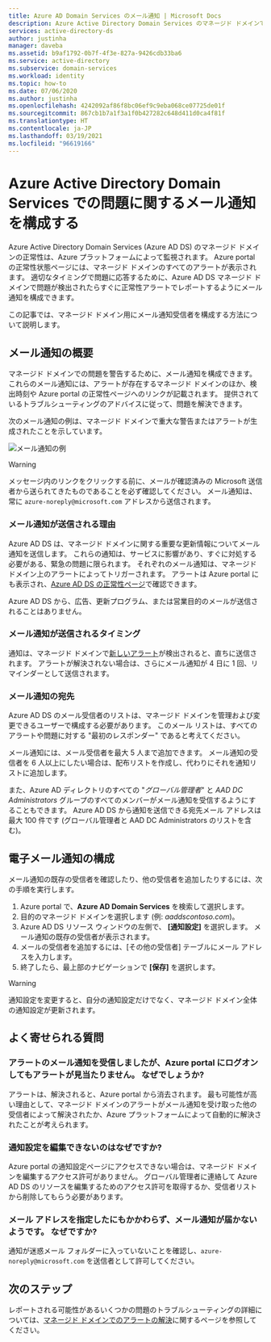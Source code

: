 ```yaml
---
title: Azure AD Domain Services のメール通知 | Microsoft Docs
description: Azure Active Directory Domain Services のマネージド ドメインでの問題について警告するメール通知を構成する方法について説明します
services: active-directory-ds
author: justinha
manager: daveba
ms.assetid: b9af1792-0b7f-4f3e-827a-9426cdb33ba6
ms.service: active-directory
ms.subservice: domain-services
ms.workload: identity
ms.topic: how-to
ms.date: 07/06/2020
ms.author: justinha
ms.openlocfilehash: 4242092af86f8bc06ef9c9eba068ce07725de01f
ms.sourcegitcommit: 867cb1b7a1f3a1f0b427282c648d411d0ca4f81f
ms.translationtype: HT
ms.contentlocale: ja-JP
ms.lasthandoff: 03/19/2021
ms.locfileid: "96619166"
---
```

# <a name="configure-email-notifications-for-issues-in-azure-active-directory-domain-services"></a>Azure Active Directory Domain Services での問題に関するメール通知を構成する

Azure Active Directory Domain Services (Azure AD DS) のマネージド ドメインの正常性は、Azure プラットフォームによって監視されます。 Azure portal の正常性状態ページには、マネージド ドメインのすべてのアラートが表示されます。 適切なタイミングで問題に応答するために、Azure AD DS マネージド ドメインで問題が検出されたらすぐに正常性アラートでレポートするようにメール通知を構成できます。

この記事では、マネージド ドメイン用にメール通知受信者を構成する方法について説明します。

## <a name="email-notification-overview"></a>メール通知の概要

マネージド ドメインでの問題を警告するために、メール通知を構成できます。 これらのメール通知には、アラートが存在するマネージド ドメインのほか、検出時刻や Azure portal の正常性ページへのリンクが記載されます。 提供されているトラブルシューティングのアドバイスに従って、問題を解決できます。

次のメール通知の例は、マネージド ドメインで重大な警告またはアラートが生成されたことを示しています。

![メール通知の例](./media/active-directory-domain-services-alerts/email-alert.png)

> [!WARNING]
> メッセージ内のリンクをクリックする前に、メールが確認済みの Microsoft 送信者から送られてきたものであることを必ず確認してください。 メール通知は、常に `azure-noreply@microsoft.com` アドレスから送信されます。

### <a name="why-would-i-receive-email-notifications"></a>メール通知が送信される理由

Azure AD DS は、マネージド ドメインに関する重要な更新情報についてメール通知を送信します。 これらの通知は、サービスに影響があり、すぐに対処する必要がある、緊急の問題に限られます。 それぞれのメール通知は、マネージド ドメイン上のアラートによってトリガーされます。 アラートは Azure portal にも表示され、[Azure AD DS の正常性ページ][check-health]で確認できます。

Azure AD DS から、広告、更新プログラム、または営業目的のメールが送信されることはありません。

### <a name="when-will-i-receive-email-notifications"></a>メール通知が送信されるタイミング

通知は、マネージド ドメインで[新しいアラート][troubleshoot-alerts]が検出されると、直ちに送信されます。 アラートが解決されない場合は、さらにメール通知が 4 日に 1 回、リマインダーとして送信されます。

### <a name="who-should-receive-the-email-notifications"></a>メール通知の宛先

Azure AD DS のメール受信者のリストは、マネージド ドメインを管理および変更できるユーザーで構成する必要があります。 このメール リストは、すべてのアラートや問題に対する "最初のレスポンダー" であると考えてください。

メール通知には、メール受信者を最大 5 人まで追加できます。 メール通知の受信者を 6 人以上にしたい場合は、配布リストを作成し、代わりにそれを通知リストに追加します。

また、Azure AD ディレクトリのすべての "*グローバル管理者*" と *AAD DC Administrators* グループのすべてのメンバーがメール通知を受信するようにすることもできます。 Azure AD DS から通知を送信できる宛先メール アドレスは最大 100 件です (グローバル管理者と AAD DC Administrators のリストを含む)。

## <a name="configure-email-notifications"></a>電子メール通知の構成

メール通知の既存の受信者を確認したり、他の受信者を追加したりするには、次の手順を実行します。

1. Azure portal で、**Azure AD Domain Services** を検索して選択します。
1. 目的のマネージド ドメインを選択します (例: *aaddscontoso.com*)。
1. Azure AD DS リソース ウィンドウの左側で、 **[通知設定]** を選択します。 メール通知の既存の受信者が表示されます。
1. メールの受信者を追加するには、[その他の受信者] テーブルにメール アドレスを入力します。
1. 終了したら、最上部のナビゲーションで **[保存]** を選択します。

> [!WARNING]
> 通知設定を変更すると、自分の通知設定だけでなく、マネージド ドメイン全体の通知設定が更新されます。

## <a name="frequently-asked-questions"></a>よく寄せられる質問

### <a name="i-received-an-email-notification-for-an-alert-but-when-i-logged-on-to-the-azure-portal-there-was-no-alert-what-happened"></a>アラートのメール通知を受信しましたが、Azure portal にログオンしてもアラートが見当たりません。 なぜでしょうか?

アラートは、解決されると、Azure portal から消去されます。 最も可能性が高い理由として、マネージド ドメインのアラートがメール通知を受け取った他の受信者によって解決されたか、Azure プラットフォームによって自動的に解決されたことが考えられます。

### <a name="why-can-i-not-edit-the-notification-settings"></a>通知設定を編集できないのはなぜですか?

Azure portal の通知設定ページにアクセスできない場合は、マネージド ドメインを編集するアクセス許可がありません。 グローバル管理者に連絡して Azure AD DS のリソースを編集するためのアクセス許可を取得するか、受信者リストから削除してもらう必要があります。

### <a name="i-dont-seem-to-be-receiving-email-notifications-even-though-i-provided-my-email-address-why"></a>メール アドレスを指定したにもかかわらず、メール通知が届かないようです。 なぜですか?

通知が迷惑メール フォルダーに入っていないことを確認し、`azure-noreply@microsoft.com` を送信者として許可してください。

## <a name="next-steps"></a>次のステップ

レポートされる可能性があるいくつかの問題のトラブルシューティングの詳細については、[マネージド ドメインでのアラートの解決][troubleshoot-alerts]に関するページを参照してください。

<!-- INTERNAL LINKS -->
[check-health]: check-health.md
[troubleshoot-alerts]: troubleshoot-alerts.md
